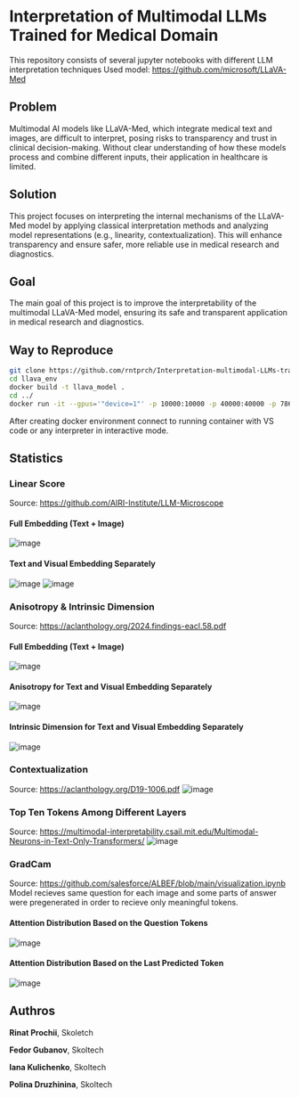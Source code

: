 # Interpretation of Multimodal LLMs Trained for Medical Domain
This repository consists of several jupyter notebooks with different LLM interpretation techniques
Used model: https://github.com/microsoft/LLaVA-Med
## Problem
Multimodal AI models like LLaVA-Med, which integrate medical text and images, are difficult to interpret, posing risks to transparency and trust in clinical decision-making. Without clear understanding of how these models process and combine different inputs, their application in healthcare is limited.
## Solution
This project focuses on interpreting the internal mechanisms of the LLaVA-Med model by applying classical interpretation methods and analyzing model representations (e.g., linearity, contextualization). This will enhance transparency and ensure safer, more reliable use in medical research and diagnostics.
## Goal
The main goal of this project is to improve the interpretability of the multimodal LLaVA-Med model, ensuring its safe and transparent application in medical research and diagnostics.
## Way to Reproduce
```bash
git clone https://github.com/rntprch/Interpretation-multimodal-LLMs-trained-for-medical-domain.git
cd llava_env
docker build -t llava_model .
cd ../
docker run -it --gpus='"device=1"' -p 10000:10000 -p 40000:40000 -p 7860:7860 -p 510:510 -v $(pwd):/workspace --name llava_container llava_model
```
After creating docker environment connect to running container with VS code or any interpreter in interactive mode.
## Statistics
### Linear Score
Source: https://github.com/AIRI-Institute/LLM-Microscope

#### Full Embedding (Text + Image)
![image](https://github.com/user-attachments/assets/54de2647-a199-44fb-8466-a42075ee77cd)

#### Text and Visual Embedding Separately
![image](https://github.com/user-attachments/assets/9899fadf-bda5-4f3c-8967-3a742c5434e1)
![image](https://github.com/user-attachments/assets/8becfa02-a16d-4041-bedd-538882a2a2cc)

### Anisotropy & Intrinsic Dimension
Source: https://aclanthology.org/2024.findings-eacl.58.pdf

#### Full Embedding (Text + Image)
![image](https://github.com/user-attachments/assets/4c877446-a702-4dd0-9557-f46d62e3575b)

#### Anisotropy for Text and Visual Embedding Separately
![image](https://github.com/user-attachments/assets/e38923dd-bea2-4b3e-a777-2188c344b674)
#### Intrinsic Dimension for Text and Visual Embedding Separately
![image](https://github.com/user-attachments/assets/b5d059dd-6f7b-4a81-ad3e-695ddd486e2e)

### Contextualization
Source: https://aclanthology.org/D19-1006.pdf
![image](https://github.com/user-attachments/assets/a3ffa06c-fa68-4cbd-8292-eabc20d68058)

### Top Ten Tokens Among Different Layers
Source: https://multimodal-interpretability.csail.mit.edu/Multimodal-Neurons-in-Text-Only-Transformers/
![image](https://github.com/user-attachments/assets/f74424ce-2e14-47b4-bb8a-5a57db47bb72)

### GradCam
Source: https://github.com/salesforce/ALBEF/blob/main/visualization.ipynb
Model recieves same question for each image and some parts of answer were pregenerated in order to recieve only meaningful tokens.

#### Attention Distribution Based on the Question Tokens
![image](https://github.com/user-attachments/assets/43d701fc-f000-4e37-ab48-db10c8d79e7b)
#### Attention Distribution Based on the Last Predicted Token
![image](https://github.com/user-attachments/assets/0a78693d-c968-4f3a-b4d5-b5b18b5f9dd4)


## Authros
**Rinat Prochii**, Skoletch

**Fedor Gubanov**, Skoltech

**Iana Kulichenko**, Skoltech

**Polina Druzhinina**, Skoltech
